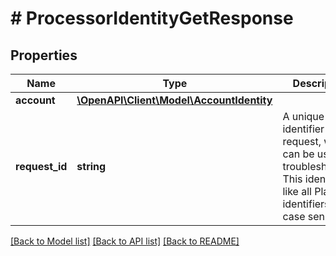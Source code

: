 # # ProcessorIdentityGetResponse

## Properties

Name | Type | Description | Notes
------------ | ------------- | ------------- | -------------
**account** | [**\OpenAPI\Client\Model\AccountIdentity**](AccountIdentity.md) |  |
**request_id** | **string** | A unique identifier for the request, which can be used for troubleshooting. This identifier, like all Plaid identifiers, is case sensitive. |

[[Back to Model list]](../../README.md#models) [[Back to API list]](../../README.md#endpoints) [[Back to README]](../../README.md)
